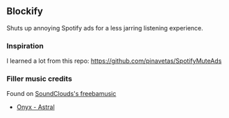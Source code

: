 ## Blockify

Shuts up annoying Spotify ads for a less jarring listening experience.

### Inspiration

I learned a lot from this repo: https://github.com/pinavetas/SpotifyMuteAds

### Filler music credits

Found on [SoundClouds's freebamusic](https://soundcloud.com/freebmusic)

- [Onyx - Astral](https://www.youtube.com/watch?v=nzjMYkKuyWY)
